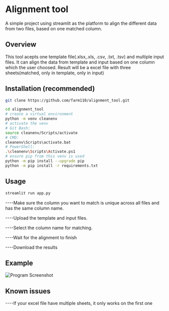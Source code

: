 # Alignment tool
A simple project using streamlit as the platform to align the different data from two files, based on one matched column.

## Overview 
This tool acepts one template file(.xlsx,.xls, .csv, .txt, .tsv) and multiple input files. It can align the data from template and input based on one column which the user choosed. Result will be a excel file with three sheets(matched, only in template, only in input)

## Installation (recommended)
``` bash
git clone https://github.com/farm110/alignment_tool.git

cd alignment_tool
# create a virtual environment
python -m venv cleanenv
# activate the venv
# Git Bash:
source cleanenv/Scripts/activate
# CMD:
cleanenv\Scripts\activate.bat
# PowerShell:
.\cleanenv\Scripts\Activate.ps1
# ensure pip from this venv is used
python -m pip install --upgrade pip
python -m pip install -r requirements.txt
```
## Usage
```bash
streamlit run app.py

```
----Make sure the column you want to match is unique across all files and has the same column name.

----Upload the template and input files.

----Select the column name for matching.

----Wait for the alignment to finish

----Download the results

## Example
![Program Screenshot](images/screenshot.png)

## Known issues
----If your excel file have multiple sheets, it only works on the first one